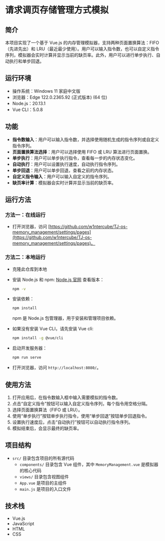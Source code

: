 # 请求调页存储管理方式模拟

## 简介

本项目实现了一个基于 Vue.js 的内存管理模拟器，支持两种页面置换算法：FIFO（先进先出）和 LRU（最近最少使用）。用户可以输入指令数，也可以自定义指令序列，模拟器会实时计算并显示当前的缺页率。此外，用户可以进行单步执行、自动执行和单步回退。

## 运行环境

- 操作系统：Windows 11 家庭中文版
- 浏览器：Edge 122.0.2365.92 (正式版本) (64 位)
- Node.js：20.13.1
- Vue CLI：5.0.8

## 功能

- **指令数输入**：用户可以输入指令数，并选择使用随机生成的指令序列或自定义指令序列。
- **页面置换算法选择**：用户可以选择使用 FIFO 或 LRU 算法进行页面置换。
- **单步执行**：用户可以单步执行指令，查看每一步的内存状态变化。
- **自动执行**：用户可以设置执行速度，自动执行指令序列。
- **单步回退**：用户可以单步回退，查看之前的内存状态。
- **自定义指令输入**：用户可以输入自定义的指令序列。
- **缺页率计算**：模拟器会实时计算并显示当前的缺页率。

## 运行方法

### 方法一：在线运行

- 打开浏览器，访问 [https://github.com/w1ntercube/TJ-os-memory_management/settings/pages](https://github.com/w1ntercube/TJ-os-memory_management/settings/pages)。

### 方法二：本地运行

- 克隆此仓库到本地

- 安装 Node.js 和 npm:
  [Node.js 官网](https://nodejs.org/)
  查看版本：

  ```bash
  npm -v
  ```

- 安装依赖：

  ```bash
  npm install
  ```

  npm 是 Node.js 包管理器，用于安装和管理项目依赖。

- 如果没有安装 Vue CLI，请先安装 Vue cli:

  ```bash
  npm install -g @vue/cli
  ```

- 启动开发服务器：

  ```bash
  npm run serve
  ```

- 打开浏览器，访问 `http://localhost:8080/`。

## 使用方法

1. 打开应用后，在指令数输入框中输入需要模拟的指令数。
2. 点击“自定义指令”按钮可以输入自定义指令序列，每个指令用空格分隔。
3. 选择页面置换算法（FIFO 或 LRU）。
4. 使用“单步执行”按钮单步执行指令，使用“单步回退”按钮单步回退指令。
5. 设置执行速度后，点击“自动执行”按钮可以自动执行指令序列。
6. 模拟结束后，会显示最终的缺页率。

## 项目结构

- `src/` 目录包含项目的所有源代码
  - `components/` 目录包含 Vue 组件，其中 `MemoryManagement.vue` 是模拟器的核心代码
  - `views/` 目录包含视图组件
  - `App.vue` 是项目的主组件
  - `main.js` 是项目的入口文件

## 技术栈

- Vue.js
- JavaScript
- HTML
- CSS
